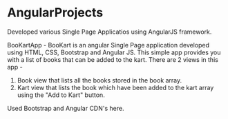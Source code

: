 # AngularProjects

Developed various Single Page Applicatios using AngularJS framework.


BooKartApp - 
BooKart is an angular Single Page application developed using HTML, CSS, Bootstrap and Angular JS. This simple app provides you with a list of books that can be added to the kart. There are 2 views in this app -

1) Book view that lists all the books stored in the book array.
2) Kart view that lists the book which have been added to the kart array using the "Add to Kart" button.

Used Bootstrap and Angular CDN's here. 
